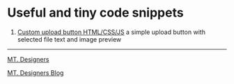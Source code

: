 # Useful and tiny code snippets

1. [Custom upload button HTML/CSS/JS](https://github.com/MT-DesignersThailand/tiny-projects/tree/main/custom_upload_button) a simple upload button with selected file text and image preview

---

[MT. Designers](https://mtdesigners.com/)

[MT. Designers Blog](https://blog.mtdesigners.com/) 
